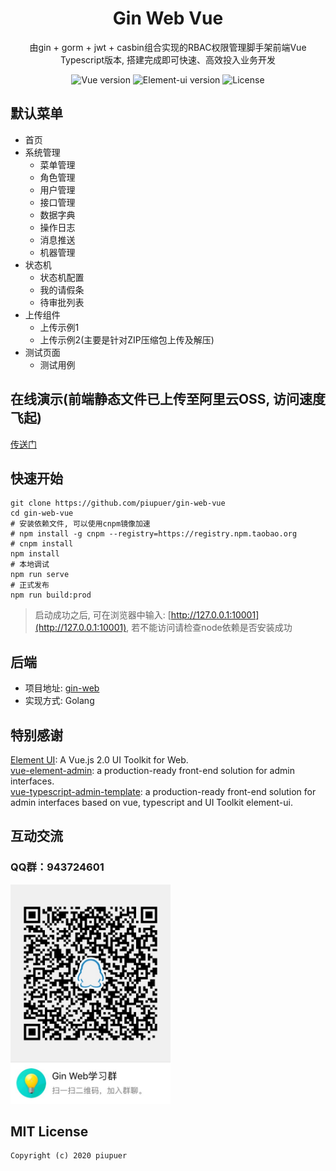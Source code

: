 <h1 align="center">Gin Web Vue</h1>

<div align="center">
由gin + gorm + jwt + casbin组合实现的RBAC权限管理脚手架前端Vue Typescript版本, 搭建完成即可快速、高效投入业务开发
<p align="center">
<img src="https://img.shields.io/badge/Vue-2.6.11-brightgreen" alt="Vue version"/>
<img src="https://img.shields.io/badge/ElementUI-2.13.0-brightgreen" alt="Element-ui version"/>
<img src="https://img.shields.io/github/license/piupuer/gin-web-vue" alt="License"/>
</p>
</div>

## 默认菜单

- 首页
- 系统管理
  - 菜单管理
  - 角色管理
  - 用户管理
  - 接口管理
  - 数据字典
  - 操作日志
  - 消息推送
  - 机器管理
- 状态机
  - 状态机配置
  - 我的请假条
  - 待审批列表
- 上传组件
  - 上传示例1
  - 上传示例2(主要是针对ZIP压缩包上传及解压)
- 测试页面
  - 测试用例

## 在线演示(前端静态文件已上传至阿里云OSS, 访问速度飞起)

[传送门](http://106.75.132.201/)


## 快速开始

```
git clone https://github.com/piupuer/gin-web-vue
cd gin-web-vue
# 安装依赖文件, 可以使用cnpm镜像加速
# npm install -g cnpm --registry=https://registry.npm.taobao.org
# cnpm install
npm install
# 本地调试
npm run serve
# 正式发布
npm run build:prod
```

> 启动成功之后, 可在浏览器中输入: [http://127.0.0.1:10001](http://127.0.0.1:10001), 若不能访问请检查node依赖是否安装成功

## 后端

- 项目地址: [gin-web](https://github.com/piupuer/gin-web)
- 实现方式: Golang

## 特别感谢

[Element UI](https://github.com/ElemeFE/element): A Vue.js 2.0 UI Toolkit for Web.
<br/>
[vue-element-admin](https://github.com/PanJiaChen/vue-element-admin): a production-ready front-end solution for admin interfaces.
<br/>
[vue-typescript-admin-template](https://github.com/Armour/vue-typescript-admin-template): a production-ready front-end solution for admin interfaces based on vue, typescript and UI Toolkit element-ui.
<br/>

## 互动交流

### QQ群：943724601

<img src="https://github.com/piupuer/gin-web-images/blob/master/contact/qq_group.jpeg?raw=true" width="256" alt="QQ群" />

## MIT License

    Copyright (c) 2020 piupuer
